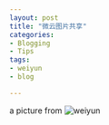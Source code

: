 ```yaml
---
layout: post
title: "微云图片共享"
categories:
- Blogging
- Tips 
tags:
- weiyun
- blog

---
```



a picture from ![weiyun](http://url.cn/RvcsEb)
